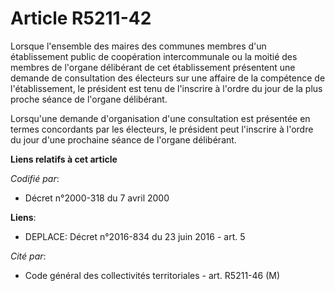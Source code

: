 # Article R5211-42

Lorsque l'ensemble des maires des communes membres d'un établissement public de coopération intercommunale ou la moitié des
membres de l'organe délibérant de cet établissement présentent une demande de consultation des électeurs sur une affaire de
la compétence de l'établissement, le président est tenu de l'inscrire à l'ordre du jour de la plus proche séance de l'organe
délibérant.

Lorsqu'une demande d'organisation d'une consultation est présentée en termes concordants par les électeurs, le président peut
l'inscrire à l'ordre du jour d'une prochaine séance de l'organe délibérant.

**Liens relatifs à cet article**

_Codifié par_:

  - Décret n°2000-318 du 7 avril 2000

**Liens**:

  - DEPLACE: Décret n°2016-834 du 23 juin 2016 - art. 5

_Cité par_:

  - Code général des collectivités territoriales - art. R5211-46 (M)
